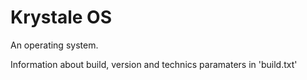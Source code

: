 # Krystale OS
An operating system.

Information about build, version and technics paramaters in 'build.txt'